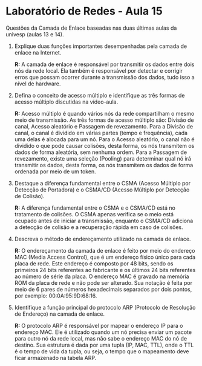 # Laboratório de Redes - Aula 15

Questões da Camada de Enlace baseadas nas duas últimas aulas da univesp (aulas 13 e 14).

1. Explique duas funções importantes desempenhadas pela camada de enlace na Internet.

    **R:** A camada de enlace é responsável por transmitir os dados entre dois nós da rede local. Ela também é responsável por detectar e corrigir erros que possam ocorrer durante a transmissão dos dados, tudo isso a nível de hardware.

2. Defina o conceito de acesso múltiplo e identifique as três formas de acesso múltiplo discutidas na vídeo-aula.

    **R:** Acesso múltiplo é quando vários nós da rede compartilham o mesmo meio de transmissão. As três formas de acesso múltiplo são: Divisão de canal, Acesso aleatório e Passagem de revezamento. Para a Divisão de canal, o canal é dividido em várias partes (tempo e frequência), cada uma delas é alocada para um nó. Para o Acesso aleatório, o canal não é dividido o que pode causar colisões, desta forma, os nós transmitem os dados de forma aleatória, sem nenhuma ordem. Para a Passagem de revezamento, existe uma seleção (Pooling) para determinar qual nó irá transmitir os dados, desta forma, os nós transmitem os dados de forma ordenada por meio de um token.

3. Destaque a diferença fundamental entre o CSMA (Acesso Múltiplo por Detecção de Portadora) e o CSMA/CD (Acesso Múltiplo por Detecção de Colisão).

    **R:** A diferença fundamental entre o CSMA e o CSMA/CD está no tratamento de colisões. O CSMA apenas verifica se o meio está ocupado antes de iniciar a transmissão, enquanto o CSMA/CD adiciona a detecção de colisão e a recuperação rápida em caso de colisões.

4. Descreva o método de endereçamento utilizado na camada de enlace.

    **R:** O endereçamento da camada de enlace é feito por meio do endereço MAC (Media Access Control), que é um endereço físico único para cada placa de rede. Este endereço é composto por 48 bits, sendo os primeiros 24 bits referentes ao fabricante e os últimos 24 bits referentes ao número de série da placa. O endereço MAC é gravado na memória ROM da placa de rede e não pode ser alterado. Sua notação é feita por meio de 6 pares de números hexadecimais separados por dois pontos, por exemplo: 00:0A:95:9D:68:16.

5. Identifique a função principal do protocolo ARP (Protocolo de Resolução de Endereço) na camada de enlace.

    **R:** O protocolo ARP é responsável por mapear o endereço IP para o endereço MAC. Ele é utilizado quando um nó precisa enviar um pacote para outro nó da rede local, mas não sabe o endereço MAC do nó de destino. Sua estrutura é dada por uma tupla (IP, MAC, TTL), onde o TTL é o tempo de vida da tupla, ou seja, o tempo que o mapeamento deve ficar armazenado na tabela ARP.
